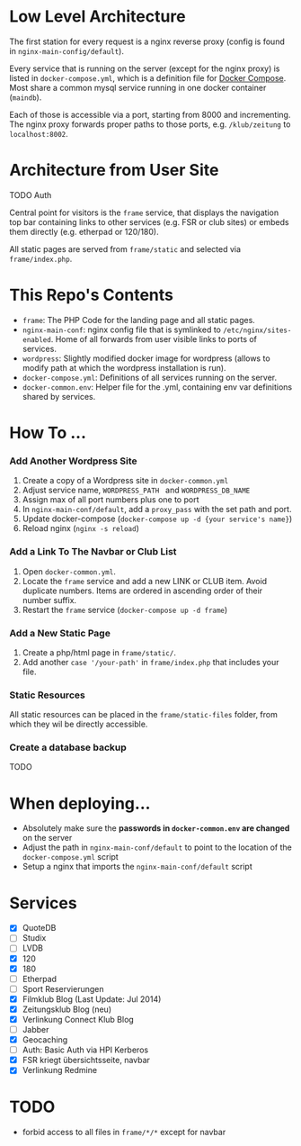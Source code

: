 # Low Level Architecture

The first station for every request is a nginx reverse proxy (config is found in `nginx-main-config/default`).

Every service that is running on the server (except for the nginx proxy) is listed in `docker-compose.yml`, which is a definition file for [Docker Compose](https://docs.docker.com/compose/compose-file/). Most share a common mysql service running in one docker container (`maindb`).

Each of those is accessible via a port, starting from 8000 and incrementing. The nginx proxy forwards proper paths to those ports, e.g. `/klub/zeitung` to `localhost:8002`.

# Architecture from User Site

TODO Auth

Central point for visitors is the `frame` service, that displays the navigation top bar containing links to other services (e.g. FSR or club sites) or embeds them directly (e.g. etherpad or 120/180).

All static pages are served from `frame/static` and selected via `frame/index.php`.

# This Repo's Contents

* `frame`: The PHP Code for the landing page and all static pages.
* `nginx-main-conf`: nginx config file that is symlinked to `/etc/nginx/sites-enabled`. Home of all forwards from user visible links to ports of services.
* `wordpress`: Slightly modified docker image for wordpress (allows to modify path at which the wordpress installation is run).
* `docker-compose.yml`: Definitions of all services running on the server.
* `docker-common.env`: Helper file for the .yml, containing env var definitions shared by services.

# How To ...

### Add Another Wordpress Site

1. Create a copy of a Wordpress site in `docker-common.yml`
2. Adjust service name, `WORDPRESS_PATH ` and `WORDPRESS_DB_NAME`
3. Assign max of all port numbers plus one to port
4. In `nginx-main-conf/default`, add a `proxy_pass` with the set path and port.
6. Update docker-compose (`docker-compose up -d {your service's name}`)
7. Reload nginx (`nginx -s reload`)

### Add a Link To The Navbar or Club List

1. Open `docker-common.yml`.
2. Locate the `frame` service and add a new LINK or CLUB item. Avoid duplicate numbers. Items are ordered in ascending order of their number suffix.
3. Restart the `frame` service (`docker-compose up -d frame`)

### Add a New Static Page

1. Create a php/html page in `frame/static/`.
2. Add another `case '/your-path'` in `frame/index.php` that includes your file.

### Static Resources

All static resources can be placed in the `frame/static-files` folder, from which they wil be directly accessible.

### Create a database backup

TODO

# When deploying...

* Absolutely make sure the **passwords in `docker-common.env` are changed** on the server
* Adjust the path in `nginx-main-conf/default` to point to the location of the `docker-compose.yml` script
* Setup a nginx that imports the `nginx-main-conf/default` script

# Services

- [x] QuoteDB
- [ ] Studix
- [ ] LVDB
- [x] 120
- [x] 180
- [ ] Etherpad
- [ ] Sport Reservierungen
- [x] Filmklub Blog (Last Update: Jul 2014)
- [x] Zeitungsklub Blog (neu)
- [x] Verlinkung Connect Klub Blog
- [ ] Jabber
- [x] Geocaching
- [ ] Auth: Basic Auth via HPI Kerberos
- [x] FSR kriegt übersichtsseite, navbar
- [x] Verlinkung Redmine

# TODO
* forbid access to all files in `frame/*/*` except for navbar
